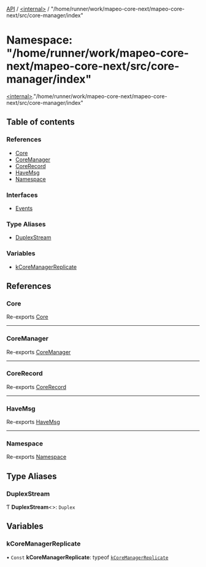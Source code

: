 [API](../README.md) / [\<internal\>](internal_.md) / "/home/runner/work/mapeo-core-next/mapeo-core-next/src/core-manager/index"

# Namespace: "/home/runner/work/mapeo-core-next/mapeo-core-next/src/core-manager/index"

[\<internal\>](internal_.md)."/home/runner/work/mapeo-core-next/mapeo-core-next/src/core-manager/index"

## Table of contents

### References

- [Core](internal_.__home_runner_work_mapeo_core_next_mapeo_core_next_src_core_manager_index_.md#core)
- [CoreManager](internal_.__home_runner_work_mapeo_core_next_mapeo_core_next_src_core_manager_index_.md#coremanager)
- [CoreRecord](internal_.__home_runner_work_mapeo_core_next_mapeo_core_next_src_core_manager_index_.md#corerecord)
- [HaveMsg](internal_.__home_runner_work_mapeo_core_next_mapeo_core_next_src_core_manager_index_.md#havemsg)
- [Namespace](internal_.__home_runner_work_mapeo_core_next_mapeo_core_next_src_core_manager_index_.md#namespace)

### Interfaces

- [Events](../interfaces/internal_.__home_runner_work_mapeo_core_next_mapeo_core_next_src_core_manager_index_.Events.md)

### Type Aliases

- [DuplexStream](internal_.__home_runner_work_mapeo_core_next_mapeo_core_next_src_core_manager_index_.md#duplexstream)

### Variables

- [kCoreManagerReplicate](internal_.__home_runner_work_mapeo_core_next_mapeo_core_next_src_core_manager_index_.md#kcoremanagerreplicate)

## References

### Core

Re-exports [Core](internal_.md#core)

___

### CoreManager

Re-exports [CoreManager](../classes/internal_.CoreManager.md)

___

### CoreRecord

Re-exports [CoreRecord](internal_.md#corerecord)

___

### HaveMsg

Re-exports [HaveMsg](../interfaces/internal_.HaveMsg.md)

___

### Namespace

Re-exports [Namespace](internal_.md#namespace-1)

## Type Aliases

### DuplexStream

Ƭ **DuplexStream**\<\>: `Duplex`

## Variables

### kCoreManagerReplicate

• `Const` **kCoreManagerReplicate**: typeof [`kCoreManagerReplicate`](internal_.__home_runner_work_mapeo_core_next_mapeo_core_next_src_core_manager_index_.md#kcoremanagerreplicate)
